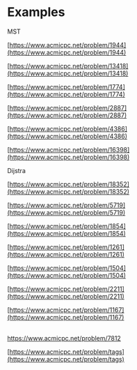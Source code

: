 # Examples





MST

[https://www.acmicpc.net/problem/1944](https://www.acmicpc.net/problem/1944)

[https://www.acmicpc.net/problem/13418](https://www.acmicpc.net/problem/13418)

[https://www.acmicpc.net/problem/1774](https://www.acmicpc.net/problem/1774)

[https://www.acmicpc.net/problem/2887](https://www.acmicpc.net/problem/2887)

[https://www.acmicpc.net/problem/4386](https://www.acmicpc.net/problem/4386)

[https://www.acmicpc.net/problem/16398](https://www.acmicpc.net/problem/16398)







Dijstra

[https://www.acmicpc.net/problem/18352](https://www.acmicpc.net/problem/18352)

[https://www.acmicpc.net/problem/5719](https://www.acmicpc.net/problem/5719)

[https://www.acmicpc.net/problem/1854](https://www.acmicpc.net/problem/1854)

[https://www.acmicpc.net/problem/1261](https://www.acmicpc.net/problem/1261)

[https://www.acmicpc.net/problem/1504](https://www.acmicpc.net/problem/1504)

[https://www.acmicpc.net/problem/2211](https://www.acmicpc.net/problem/2211)



[https://www.acmicpc.net/problem/1167](https://www.acmicpc.net/problem/1167)

[\
](https://www.acmicpc.net/problem/1167)[https://www.acmicpc.net/problem/7812\
](https://www.acmicpc.net/problem/7812)





[https://www.acmicpc.net/problem/tags](https://www.acmicpc.net/problem/tags)



